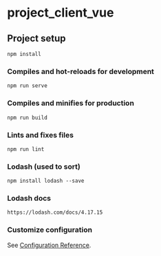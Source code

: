 # project_client_vue

## Project setup
```
npm install
```

### Compiles and hot-reloads for development
```
npm run serve
```

### Compiles and minifies for production
```
npm run build
```

### Lints and fixes files
```
npm run lint
```

### Lodash (used to sort)
```
npm install lodash --save
```

### Lodash docs
```
https://lodash.com/docs/4.17.15
```

### Customize configuration
See [Configuration Reference](https://cli.vuejs.org/config/).
